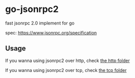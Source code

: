 # go-jsonrpc2

fast jsonrpc 2.0 implement for go

spec: https://www.jsonrpc.org/specification

## Usage

If you wanna using jsonrpc2 over http, check [the http folder](jsonrpc2http/README.md)

If you wanna using jsonrpc2 over tcp, check [the tcp folder](jsonrpc2net/README.md)

